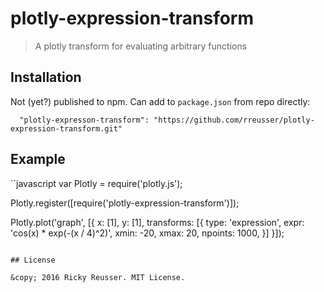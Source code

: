 # plotly-expression-transform

> A plotly transform for evaluating arbitrary functions

## Installation

Not (yet?) published to npm. Can add to `package.json` from repo directly:

```javscript
  "plotly-expresson-transform": "https://github.com/rreusser/plotly-expression-transform.git"
```

## Example

``javascript
var Plotly = require('plotly.js');

Plotly.register([require('plotly-expression-transform')]);

Plotly.plot('graph', [{
    x: [1],
    y: [1],
    transforms: [{
        type: 'expression',
        expr: 'cos(x) * exp(-(x / 4)^2)',
        xmin: -20,
        xmax: 20,
        npoints: 1000,
    }]
}]);

```

## License

&copy; 2016 Ricky Reusser. MIT License.
